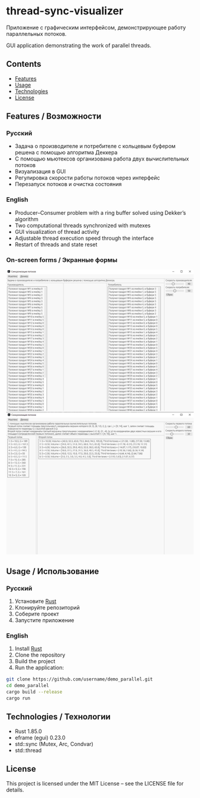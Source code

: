 # thread-sync-visualizer
Приложение с графическим интерфейсом, демонстрирующее работу параллельных потоков.

GUI application demonstrating the work of parallel threads. 

## Contents
- [Features](#features--возможности)
- [Usage](#usage--использование)
- [Technologies](#technologies--технологии)
- [License](#license)

## Features / Возможности

### Русский
- Задача о производителе и потребителе с кольцевым буфером решена с помощью алгоритма Деккера
- С помощью мьютексов организована работа двух вычислительных потоков
- Визуализация в GUI
- Регулировка скорости работы потоков через интерфейс
- Перезапуск потоков и очистка состояния

### English
- Producer–Consumer problem with a ring buffer solved using Dekker’s algorithm
- Two computational threads synchronized with mutexes
- GUI visualization of thread activity
- Adjustable thread execution speed through the interface
- Restart of threads and state reset

### On-screen forms / Экранные формы
![Form0](images/form0.png)
![Form1](images/form1.png)

## Usage / Использование

### Русский
1. Установите [Rust](https://www.rust-lang.org/tools/install)  
2. Клонируйте репозиторий  
3. Соберите проект
4. Запустите приложение

### English
1. Install [Rust](https://www.rust-lang.org/tools/install)  
2. Clone the repository  
3. Build the project 
4. Run the application:

```bash
git clone https://github.com/username/demo_parallel.git
cd demo_parallel
cargo build --release
cargo run
```

## Technologies / Технологии
- Rust 1.85.0 
- eframe (egui) 0.23.0
- std::sync (Mutex, Arc, Condvar)
- std::thread

## License
This project is licensed under the MIT License – see the LICENSE file for details.